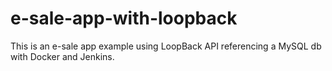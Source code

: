 # e-sale-app-with-loopback
This is an e-sale app example using LoopBack API referencing a MySQL db with Docker and Jenkins.
